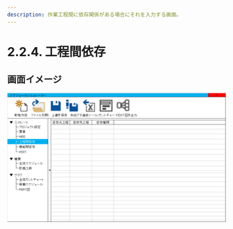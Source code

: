 ```yaml
---
description: 作業工程間に依存関係がある場合にそれを入力する画面。
---
```


# 2.2.4. 工程間依存

## 画面イメージ

![](../../.gitbook/assets/gong-cheng-jian-yi-cun-ru-li-hua-mian.png)

